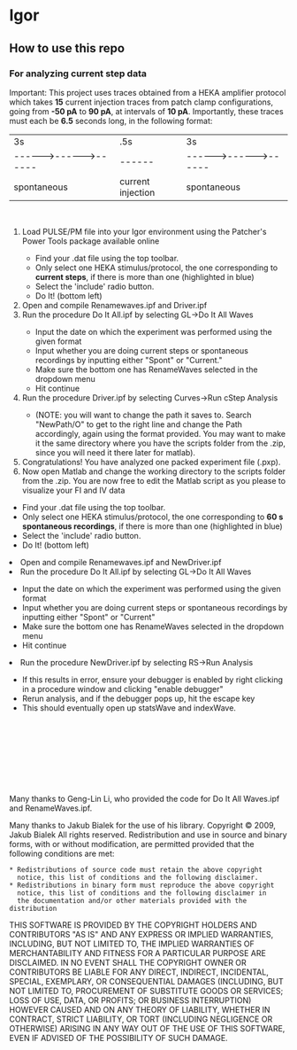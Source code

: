 # Igor
<h2>How to use this repo</h2>
<h3>For analyzing current step data</h3>
<p>Important: This project uses traces obtained from a HEKA amplifier protocol which takes <strong>15</strong> current injection traces from patch clamp configurations, going from <strong>-50 pA</strong> to <strong>90 pA</strong>, at intervals of <strong>10 pA</strong>. Importantly, these traces must each be <strong>6.5</strong> seconds long, in the following format:</p>
<table style="width:100%">
  <tr>
    <td>3s</td>
    <td>.5s</td> 
    <td>3s</td>
  </tr>
  <tr>
    <td>------>------>------</td>
    <td>------</td> 
    <td>------>------>------</td>
  </tr>
  <tr>
    <td>spontaneous</td>
    <td>current injection</td>
    <td>spontaneous</td>
  </tr>
</table>
<br>

<ol>
  <li>Load PULSE/PM file into your Igor environment using the Patcher's Power Tools package available online</li>
  <!-- ![Igor Patcher's Power Tools menu](https://github.com/zeebie15/Igor/edit/PPTMenu.jpg) -->
  <ul>
    <li>Find your .dat file using the top toolbar.</li>
    <li>Only select one HEKA stimulus/protocol, the one corresponding to <strong>current steps</strong>, if there is more than one (highlighted in blue)</li>
    <li>Select the 'include' radio button.</li>
    <li>Do It! (bottom left)</li>
  </ul>
  <li>Open and compile Renamewaves.ipf and Driver.ipf</li>
  <li>Run the procedure Do It All.ipf by selecting GL->Do It All Waves</li>
  <ul>
    <li>Input the date on which the experiment was performed using the given format</li>
    <li>Input whether you are doing current steps or spontaneous recordings by inputting either "Spont" or "Current."</li>
    <li>Make sure the bottom one has RenameWaves selected in the dropdown menu</li>
    <li>Hit continue</li>
  </ul>
  <li>Run the procedure Driver.ipf by selecting Curves->Run cStep Analysis</li>
  <ul>
    <li>(NOTE: you will want to change the path it saves to. Search "NewPath/O" to get to the right line and change the Path accordingly, again using the format provided. You may want to make it the same directory where you have the scripts folder from the .zip, since you will need it there later for matlab).</li>
  </ul>
  <li>Congratulations! You have analyzed one packed experiment file (.pxp).</li>
  <li>Now open Matlab and change the working directory to the scripts folder from the .zip. You are now free to edit the Matlab script as you please to visualize your FI and IV data</li>
</ol>
<!-- 




-->
<h3>For analyzing spontaneous data</h3>
<p>Important: This part of the analysis uses traces obtained from a HEKA amplifier protocol which takes <strong>1 60 s</strong> trace recording from a patch clamp configuration.  
<br>
<ol>
  <li>Load PULSE/PM file into your Igor environment using the Patcher's Power Tools package available online</li>
  <!-- ![Igor Patcher's Power Tools menu](hamdanspam.github.com/zeebie15/Igor/edit/PPTMenu.jpg) -->
  <ul>
    <li>Find your .dat file using the top toolbar.</li>
    <li>Only select one HEKA stimulus/protocol, the one corresponding to <strong>60 s spontaneous recordings</strong>, if there is more than one (highlighted in blue)</li>
    <li>Select the 'include' radio button.</li>
    <li>Do It! (bottom left)</li>
  </ul>
  <li>Open and compile Renamewaves.ipf and NewDriver.ipf</li>
  <li>Run the procedure Do It All.ipf by selecting GL->Do It All Waves</li>
  <ul>
    <li>Input the date on which the experiment was performed using the given format</li>
    <li>Input whether you are doing current steps or spontaneous recordings by inputting either "Spont" or "Current"</li>
    <li>Make sure the bottom one has RenameWaves selected in the dropdown menu</li>
    <li>Hit continue</li>
  </ul>
  <li>Run the procedure NewDriver.ipf by selecting RS->Run Analysis</li>
  <ul>
    <li>If this results in error, ensure your debugger is enabled by right clicking in a procedure window and clicking "enable debugger"</li>
    <li>Rerun analysis, and if the debugger pops up, hit the escape key</li>
    <li>This should eventually open up statsWave and indexWave.</li>
  </ul>
</ol>
<br>
<br>
<br>
<br>
<br>
<br>
<br>
<p style="font-size":"1">Many thanks to Geng-Lin Li, who provided the code for Do It All Waves.ipf and RenameWaves.ipf.</p>
<p style="font-size":"1">Many thanks to Jakub Bialek for the use of his library. Copyright © 2009, Jakub Bialek
All rights reserved.
Redistribution and use in source and binary forms, with or without
modification, are permitted provided that the following conditions are
met:

    * Redistributions of source code must retain the above copyright
      notice, this list of conditions and the following disclaimer.
    * Redistributions in binary form must reproduce the above copyright
      notice, this list of conditions and the following disclaimer in
      the documentation and/or other materials provided with the distribution

THIS SOFTWARE IS PROVIDED BY THE COPYRIGHT HOLDERS AND CONTRIBUTORS "AS IS"
AND ANY EXPRESS OR IMPLIED WARRANTIES, INCLUDING, BUT NOT LIMITED TO, THE
IMPLIED WARRANTIES OF MERCHANTABILITY AND FITNESS FOR A PARTICULAR PURPOSE
ARE DISCLAIMED. IN NO EVENT SHALL THE COPYRIGHT OWNER OR CONTRIBUTORS BE
LIABLE FOR ANY DIRECT, INDIRECT, INCIDENTAL, SPECIAL, EXEMPLARY, OR
CONSEQUENTIAL DAMAGES (INCLUDING, BUT NOT LIMITED TO, PROCUREMENT OF
SUBSTITUTE GOODS OR SERVICES; LOSS OF USE, DATA, OR PROFITS; OR BUSINESS
INTERRUPTION) HOWEVER CAUSED AND ON ANY THEORY OF LIABILITY, WHETHER IN
CONTRACT, STRICT LIABILITY, OR TORT (INCLUDING NEGLIGENCE OR OTHERWISE)
ARISING IN ANY WAY OUT OF THE USE OF THIS SOFTWARE, EVEN IF ADVISED OF THE
POSSIBILITY OF SUCH DAMAGE.</p>

